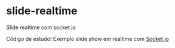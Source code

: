 # slide-realtime
Slide realtime com socket.io

Código de estudo!
Exemplo slide show em realtime com [Socket.io](https://socket.io/)
